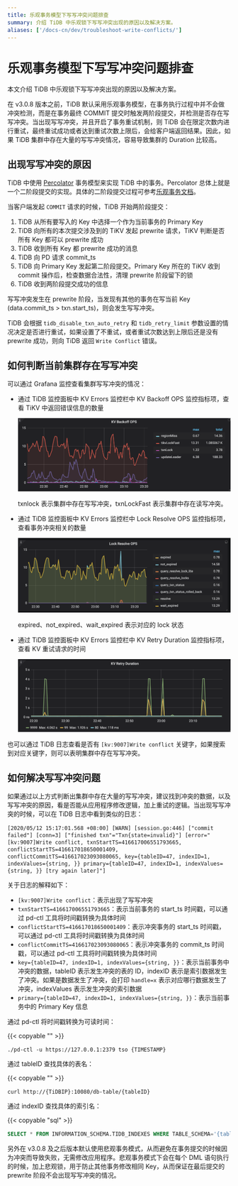 ```yaml
---
title: 乐观事务模型下写写冲突问题排查
summary: 介绍 TiDB 中乐观锁下写写冲突出现的原因以及解决方案。
aliases: ['/docs-cn/dev/troubleshoot-write-conflicts/']
---
```


# 乐观事务模型下写写冲突问题排查

本文介绍 TiDB 中乐观锁下写写冲突出现的原因以及解决方案。

在 v3.0.8 版本之前，TiDB 默认采用乐观事务模型，在事务执行过程中并不会做冲突检测，而是在事务最终 COMMIT 提交时触发两阶段提交，并检测是否存在写写冲突。当出现写写冲突，并且开启了事务重试机制，则 TiDB 会在限定次数内进行重试，最终重试成功或者达到重试次数上限后，会给客户端返回结果。因此，如果 TiDB 集群中存在大量的写写冲突情况，容易导致集群的 Duration 比较高。

## 出现写写冲突的原因

TiDB 中使用 [Percolator](https://www.usenix.org/legacy/event/osdi10/tech/full_papers/Peng.pdf) 事务模型来实现 TiDB 中的事务。Percolator 总体上就是一个二阶段提交的实现。具体的二阶段提交过程可参考[乐观事务文档](/optimistic-transaction.md)。

当客户端发起 `COMMIT` 请求的时候，TiDB 开始两阶段提交：

1. TiDB 从所有要写入的 Key 中选择一个作为当前事务的 Primary Key
2. TiDB 向所有的本次提交涉及到的 TiKV 发起 prewrite 请求，TiKV 判断是否所有 Key 都可以 prewrite 成功
3. TiDB 收到所有 Key 都 prewrite 成功的消息
4. TiDB 向 PD 请求 commit_ts
5. TiDB 向 Primary Key 发起第二阶段提交。Primary Key 所在的 TiKV 收到 commit 操作后，检查数据合法性，清理 prewrite 阶段留下的锁
6. TiDB 收到两阶段提交成功的信息

写写冲突发生在 prewrite 阶段，当发现有其他的事务在写当前 Key (data.commit_ts > txn.start_ts)，则会发生写写冲突。

TiDB 会根据 `tidb_disable_txn_auto_retry` 和 `tidb_retry_limit` 参数设置的情况决定是否进行重试，如果设置了不重试，或者重试次数达到上限后还是没有 prewrite 成功，则向 TiDB 返回 `Write Conflict` 错误。

## 如何判断当前集群存在写写冲突

可以通过 Grafana 监控查看集群写写冲突的情况：

* 通过 TiDB 监控面板中 KV Errors 监控栏中 KV Backoff OPS 监控指标项，查看 TiKV 中返回错误信息的数量

    ![kv-backoff-ops](/media/troubleshooting-write-conflict-kv-backoff-ops.png)

    txnlock 表示集群中存在写写冲突，txnLockFast 表示集群中存在读写冲突。

* 通过 TiDB 监控面板中 KV Errors 监控栏中 Lock Resolve OPS 监控指标项，查看事务冲突相关的数量

    ![lock-resolve-ops](/media/troubleshooting-write-conflict-lock-resolve-ops.png)

    expired、not_expired、wait_expired 表示对应的 lock 状态

* 通过 TiDB 监控面板中 KV Errors 监控栏中 KV Retry Duration 监控指标项，查看 KV 重试请求的时间

    ![kv-retry-duration](/media/troubleshooting-write-conflict-kv-retry-duration.png)

也可以通过 TiDB 日志查看是否有 `[kv:9007]Write conflict` 关键字，如果搜索到对应关键字，则可以表明集群中存在写写冲突。

## 如何解决写写冲突问题

如果通过以上方式判断出集群中存在大量的写写冲突，建议找到冲突的数据，以及写写冲突的原因，看是否能从应用程序修改逻辑，加上重试的逻辑。当出现写写冲突的时候，可以在 TiDB 日志中看到类似的日志：

```log
[2020/05/12 15:17:01.568 +08:00] [WARN] [session.go:446] ["commit failed"] [conn=3] ["finished txn"="Txn{state=invalid}"] [error="[kv:9007]Write conflict, txnStartTS=416617006551793665, conflictStartTS=416617018650001409, conflictCommitTS=416617023093080065, key={tableID=47, indexID=1, indexValues={string, }} primary={tableID=47, indexID=1, indexValues={string, }} [try again later]"]
```

关于日志的解释如下：

* `[kv:9007]Write conflict`：表示出现了写写冲突
* `txnStartTS=416617006551793665`：表示当前事务的 start_ts 时间戳，可以通过 pd-ctl 工具将时间戳转换为具体时间
* `conflictStartTS=416617018650001409`：表示冲突事务的 start_ts 时间戳，可以通过 pd-ctl 工具将时间戳转换为具体时间
* `conflictCommitTS=416617023093080065`：表示冲突事务的 commit_ts 时间戳，可以通过 pd-ctl 工具将时间戳转换为具体时间
* `key={tableID=47, indexID=1, indexValues={string, }}`：表示当前事务中冲突的数据，tableID 表示发生冲突的表的 ID，indexID 表示是索引数据发生了冲突。如果是数据发生了冲突，会打印 `handle=x` 表示对应哪行数据发生了冲突，indexValues 表示发生冲突的索引数据
* `primary={tableID=47, indexID=1, indexValues={string, }}`：表示当前事务中的 Primary Key 信息

通过 pd-ctl 将时间戳转换为可读时间：

{{< copyable "" >}}

```shell
./pd-ctl -u https://127.0.0.1:2379 tso {TIMESTAMP}
```

通过 tableID 查找具体的表名：

{{< copyable "" >}}

```shell
curl http://{TiDBIP}:10080/db-table/{tableID}
```

通过 indexID 查找具体的索引名：

{{< copyable "sql" >}}

```sql
SELECT * FROM INFORMATION_SCHEMA.TIDB_INDEXES WHERE TABLE_SCHEMA='{table_name}' AND TABLE_NAME='{table_name}' AND INDEX_ID={indexID};
```

另外在 v3.0.8 及之后版本默认使用悲观事务模式，从而避免在事务提交的时候因为冲突而导致失败，无需修改应用程序。悲观事务模式下会在每个 DML 语句执行的时候，加上悲观锁，用于防止其他事务修改相同 Key，从而保证在最后提交的 prewrite 阶段不会出现写写冲突的情况。